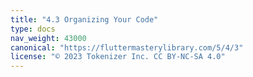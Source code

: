 ```yaml
---
title: "4.3 Organizing Your Code"
type: docs
nav_weight: 43000
canonical: "https://fluttermasterylibrary.com/5/4/3"
license: "© 2023 Tokenizer Inc. CC BY-NC-SA 4.0"
---
```

